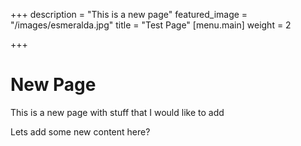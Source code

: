 +++
description = "This is a new page"
featured_image = "/images/esmeralda.jpg"
title = "Test Page"
[menu.main]
weight = 2

+++
# New Page

This is a new page with stuff that I would like to add

Lets add some new content here?